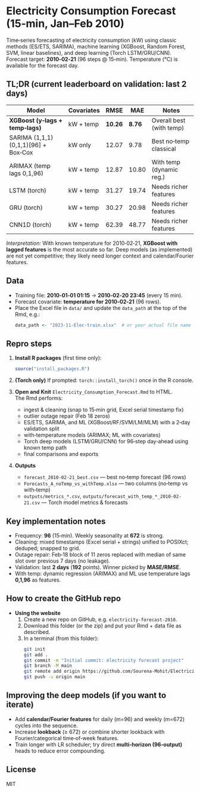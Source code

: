 # Electricity Consumption Forecast (15‑min, Jan–Feb 2010)

Time‑series forecasting of electricity consumption (kW) using classic methods (ES/ETS, SARIMA),
machine learning (XGBoost, Random Forest, SVM, linear baselines), and deep learning (Torch LSTM/GRU/CNN).
Forecast target: **2010‑02‑21** (96 steps @ 15‑min). Temperature (°C) is available for the forecast day.

## TL;DR (current leaderboard on validation: last 2 days)
| Model                                   | Covariates | RMSE   | MAE   | Notes |
|-----------------------------------------|------------|--------|-------|------|
| **XGBoost (y‑lags + temp‑lags)**        | kW + temp  | **10.26** | **8.76** | Overall best (with temp) |
| SARIMA (1,1,1)(0,1,1)[96] + Box‑Cox     | kW only    | 12.07 | 9.78  | Best no‑temp classical   |
| ARIMAX (temp lags 0,1,96)               | kW + temp  | 12.87 | 10.80 | With temp (dynamic reg.) |
| LSTM (torch)                            | kW + temp  | 31.27 | 19.74 | Needs richer features    |
| GRU  (torch)                            | kW + temp  | 30.27 | 20.98 | Needs richer features    |
| CNN1D (torch)                           | kW + temp  | 62.39 | 48.77 | Needs richer features    |

*Interpretation:* With known temperature for 2010‑02‑21, **XGBoost with lagged features** is the most accurate so far.
Deep models (as implemented) are not yet competitive; they likely need longer context and calendar/Fourier features.

## Data
- Training file: **2010‑01‑01 01:15** → **2010‑02‑20 23:45** (every 15 min).
- Forecast covariate: **temperature for 2010‑02‑21** (96 rows).
- Place the Excel file in `data/` and update the `data_path` at the top of the Rmd, e.g.:
  ```r
  data_path <- "2023-11-Elec-train.xlsx"  # or your actual file name
  ```

## Repro steps
1. **Install R packages** (first time only):
   ```r
   source("install_packages.R")
   ```

2. **(Torch only)** If prompted: `torch::install_torch()` once in the R console.

3. **Open and Knit** `Electricity_Consumption_Forecast.Rmd` to HTML.  
   The Rmd performs:
   - ingest & cleaning (snap to 15‑min grid, Excel serial timestamp fix)
   - outlier outage repair (Feb 18 zeros)
   - ES/ETS, SARIMA, and ML (XGBoost/RF/SVM/LM/MLM) with a 2‑day validation split
   - with‑temperature models (ARIMAX; ML with covariates)
   - Torch deep models (LSTM/GRU/CNN) for 96‑step day‑ahead using known temp path
   - final comparisons and exports

4. **Outputs**
   - `forecast_2010-02-21_best.csv` — best no‑temp forecast (96 rows)
   - `Forecasts_A_noTemp_vs_withTemp.xlsx` — two columns (no‑temp vs with‑temp)
   - `outputs/metrics_*.csv`, `outputs/forecast_with_temp_*_2010-02-21.csv` — Torch model metrics & forecasts

## Key implementation notes
- Frequency: **96** (15‑min). Weekly seasonality at **672** is strong.
- Cleaning: mixed timestamps (Excel serial + strings) unified to POSIXct; deduped; snapped to grid.
- Outage repair: Feb‑18 block of 11 zeros replaced with median of same slot over previous 7 days (no leakage).
- Validation: last **2 days** (**192** points). Winner picked by **MASE/RMSE**.
- With temp: dynamic regression (ARIMAX) and ML use temperature lags **0,1,96** as features.

## How to create the GitHub repo
- **Using the website**
  1. Create a new repo on GitHub, e.g. `electricity-forecast-2010`.
  2. Download this folder (or the zip) and put your Rmd + data file as described.
  3. In a terminal (from this folder):
     ```bash
     git init
     git add .
     git commit -m "Initial commit: electricity forecast project"
     git branch -M main
     git remote add origin https://github.com/Sourena-Mohit/Electricity-Consumption-Forecast.git
     git push -u origin main
     ```


## Improving the deep models (if you want to iterate)
- Add **calendar/Fourier features** for daily (m=96) and weekly (m=672) cycles into the sequence.
- Increase **lookback** (≥ 672) or combine shorter lookback with Fourier/categorical time‑of‑week features.
- Train longer with LR scheduler; try direct **multi‑horizon (96‑output)** heads to reduce error compounding.

## License
MIT

